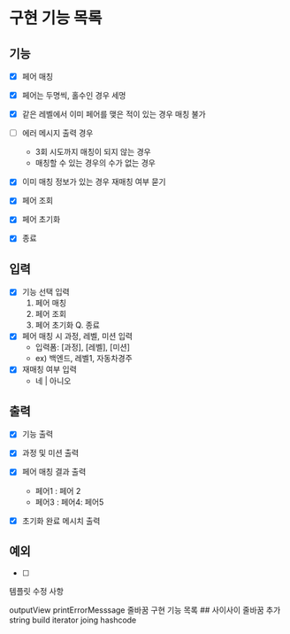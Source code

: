 # 구현 기능 목록

## 기능

* [x] 페어 매칭
* [x] 페어는 두명씩, 홀수인 경우 세멍
* [x] 같은 레벨에서 이미 페어를 맺은 적이 있는 경우 매칭 불가
* [ ] 에러 메시지 출력 경우
  * 3회 시도까지 매칭이 되지 않는 경우
  * 매칭할 수 있는 경우의 수가 없는 경우
* [x] 이미 매칭 정보가 있는 경우 재매칭 여부 묻기

* [x] 페어 조회
* [x] 페어 초기화
* [x] 종료


## 입력

* [x] 기능 선택 입력
  1. 페어 매칭
  2. 페어 조회
  3. 페어 초기화
  Q. 종료
* [x] 페어 매칭 시 과정, 레벨, 미션 입력
  * 입력폼: [과정], [레벨], [미션]
  * ex) 백엔드, 레벨1, 자동차경주
* [x] 재매칭 여부 입력
  * 네 | 아니오

## 출력

* [x] 기능 출력
* [x] 과정 및 미션 출력
* [x] 페어 매칭 결과 출력
  * 페어1 : 페어 2
  * 페어3 : 페어4: 페어5
* [x] 초기화 완료 메시치 출력



## 예외

* [ ] 



템플릿 수정 사항

outputView printErrorMesssage 줄바꿈
구현 기능 목록 ## 사이사이 줄바꿈 추가
string build iterator joing
hashcode